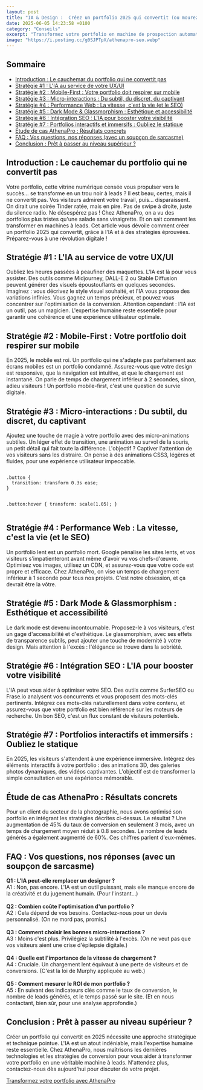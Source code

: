 ```yaml
---
layout: post
title: "IA & Design :  Créez un portfolio 2025 qui convertit (ou mourez en essayant)"
date: 2025-06-05 14:23:58 +0100
category: "Conseils"
excerpt: "Transformez votre portfolio en machine de prospection automatique qui travaille 24h/24 pour vous. Anticipez les tendances design 2025 et prenez 6 mois d'avance sur vos concurrents avec AthenaPro."
image: "https://i.postimg.cc/g0SJPTpX/athenapro-seo.webp"
---
```


<!DOCTYPE html>
<html lang="fr">
<head>
  <meta charset="UTF-8">
  <meta name="viewport" content="width=device-width, initial-scale=1.0">
  <title>IA & Design : Créez un portfolio 2025 qui convertit (ou mourez en essayant)</title>
</head>
<body class="bg-[#0A0118] text-gray-300">

<h2 id="sommaire" class="text-3xl font-bold mt-8 neon-text">Sommaire</h2>
<ul class="list-disc pl-5 mt-4 text-gray-300 leading-relaxed">
  <li><a href="#introduction" class="underline text-[#FF61D2]">Introduction : Le cauchemar du portfolio qui ne convertit pas</a></li>
  <li><a href="#strategie-1" class="underline text-[#FF61D2]">Stratégie #1 : L'IA au service de votre UX/UI</a></li>
  <li><a href="#strategie-2" class="underline text-[#FF61D2]">Stratégie #2 :  Mobile-First : Votre portfolio doit respirer sur mobile</a></li>
  <li><a href="#strategie-3" class="underline text-[#FF61D2]">Stratégie #3 :  Micro-interactions : Du subtil, du discret, du captivant</a></li>
  <li><a href="#strategie-4" class="underline text-[#FF61D2]">Stratégie #4 :  Performance Web : La vitesse, c'est la vie (et le SEO)</a></li>
  <li><a href="#strategie-5" class="underline text-[#FF61D2]">Stratégie #5 :  Dark Mode & Glassmorphism :  Esthétique et accessibilité</a></li>
  <li><a href="#strategie-6" class="underline text-[#FF61D2]">Stratégie #6 :  Intégration SEO :  L'IA pour booster votre visibilité</a></li>
  <li><a href="#strategie-7" class="underline text-[#FF61D2]">Stratégie #7 :  Portfolios interactifs et immersifs :  Oubliez le statique</a></li>
  <li><a href="#etude-cas" class="underline text-[#FF61D2]">Étude de cas AthenaPro : Résultats concrets</a></li>
  <li><a href="#faq" class="underline text-[#FF61D2]">FAQ : Vos questions, nos réponses (avec un soupçon de sarcasme)</a></li>
  <li><a href="#conclusion" class="underline text-[#FF61D2]">Conclusion :  Prêt à passer au niveau supérieur ?</a></li>
</ul>

<h2 id="introduction" class="text-3xl font-bold mt-8 neon-text">Introduction : Le cauchemar du portfolio qui ne convertit pas</h2>
<p class="mt-4 leading-relaxed text-gray-300">
  Votre portfolio, cette vitrine numérique censée vous propulser vers le succès…  se transforme en un trou noir à leads ?  Il est beau, certes, mais il ne convertit pas.  Vos visiteurs admirent votre travail, puis… disparaissent.  On dirait une soirée Tinder ratée, mais en pire.  Pas de swipe à droite, juste du silence radio.  Ne désespérez pas ! Chez AthenaPro, on a vu des portfolios plus tristes qu'une salade sans vinaigrette.  Et on sait comment les transformer en machines à leads.  Cet article vous dévoile comment créer un portfolio 2025 qui convertit, grâce à l'IA et à des stratégies éprouvées.  Préparez-vous à une révolution digitale !
</p>


<h2 id="strategie-1" class="text-3xl font-bold mt-8 neon-text">Stratégie #1 : L'IA au service de votre UX/UI</h2>
<p class="mt-4 leading-relaxed text-gray-300">
  Oubliez les heures passées à peaufiner des maquettes.  L'IA est là pour vous assister.  Des outils comme Midjourney, DALL-E 2 ou Stable Diffusion peuvent générer des visuels époustouflants en quelques secondes.  Imaginez : vous décrivez le style visuel souhaité, et l'IA vous propose des variations infinies.  Vous gagnez un temps précieux, et pouvez vous concentrer sur l'optimisation de la conversion.  Attention cependant : l'IA est un outil, pas un magicien.  L'expertise humaine reste essentielle pour garantir une cohérence et une expérience utilisateur optimale.
</p>

<h2 id="strategie-2" class="text-3xl font-bold mt-8 neon-text">Stratégie #2 : Mobile-First : Votre portfolio doit respirer sur mobile</h2>
<p class="mt-4 leading-relaxed text-gray-300">
  En 2025, le mobile est roi.  Un portfolio qui ne s'adapte pas parfaitement aux écrans mobiles est un portfolio condamné.  Assurez-vous que votre design est responsive, que la navigation est intuitive, et que le chargement est instantané.  On parle de temps de chargement inférieur à 2 secondes, sinon, adieu visiteurs !  Un portfolio mobile-first, c'est une question de survie digitale.
</p>

<h2 id="strategie-3" class="text-3xl font-bold mt-8 neon-text">Stratégie #3 : Micro-interactions : Du subtil, du discret, du captivant</h2>
<p class="mt-4 leading-relaxed text-gray-300">
  Ajoutez une touche de magie à votre portfolio avec des micro-animations subtiles.  Un léger effet de transition, une animation au survol de la souris, un petit détail qui fait toute la différence.  L'objectif ?  Captiver l'attention de vos visiteurs sans les distraire.  On pense à des animations CSS3, légères et fluides, pour une expérience utilisateur impeccable.
</p>
<pre><code class="language-css">
.button {
  transition: transform 0.3s ease;
}

.button:hover {
  transform: scale(1.05);
}
</code></pre>

<h2 id="strategie-4" class="text-3xl font-bold mt-8 neon-text">Stratégie #4 : Performance Web : La vitesse, c'est la vie (et le SEO)</h2>
<p class="mt-4 leading-relaxed text-gray-300">
  Un portfolio lent est un portfolio mort.  Google pénalise les sites lents, et vos visiteurs s'impatienteront avant même d'avoir vu vos chefs-d'œuvre.  Optimisez vos images, utilisez un CDN, et assurez-vous que votre code est propre et efficace.  Chez AthenaPro, on vise un temps de chargement inférieur à 1 seconde pour tous nos projets.  C'est notre obsession, et ça devrait être la vôtre.
</p>

<h2 id="strategie-5" class="text-3xl font-bold mt-8 neon-text">Stratégie #5 : Dark Mode & Glassmorphism : Esthétique et accessibilité</h2>
<p class="mt-4 leading-relaxed text-gray-300">
  Le dark mode est devenu incontournable.  Proposez-le à vos visiteurs, c'est un gage d'accessibilité et d'esthétique.  Le glassmorphism, avec ses effets de transparence subtils, peut ajouter une touche de modernité à votre design.  Mais attention à l'excès :  l'élégance se trouve dans la sobriété.
</p>

<h2 id="strategie-6" class="text-3xl font-bold mt-8 neon-text">Stratégie #6 : Intégration SEO : L'IA pour booster votre visibilité</h2>
<p class="mt-4 leading-relaxed text-gray-300">
  L'IA peut vous aider à optimiser votre SEO.  Des outils comme SurferSEO ou Frase.io analysent vos concurrents et vous proposent des mots-clés pertinents.  Intégrez ces mots-clés naturellement dans votre contenu, et assurez-vous que votre portfolio est bien référencé sur les moteurs de recherche.  Un bon SEO, c'est un flux constant de visiteurs potentiels.
</p>

<h2 id="strategie-7" class="text-3xl font-bold mt-8 neon-text">Stratégie #7 : Portfolios interactifs et immersifs : Oubliez le statique</h2>
<p class="mt-4 leading-relaxed text-gray-300">
  En 2025, les visiteurs s'attendent à une expérience immersive.  Intégrez des éléments interactifs à votre portfolio :  des animations 3D, des galeries photos dynamiques, des vidéos captivantes.  L'objectif est de transformer la simple consultation en une expérience mémorable.
</p>

<h2 id="etude-cas" class="text-3xl font-bold mt-8 neon-text">Étude de cas AthenaPro : Résultats concrets</h2>
<p class="mt-4 leading-relaxed text-gray-300">
  Pour un client du secteur de la photographie, nous avons optimisé son portfolio en intégrant les stratégies décrites ci-dessus.  Le résultat ?  Une augmentation de 45% du taux de conversion en seulement 3 mois, avec un temps de chargement moyen réduit à 0.8 secondes.  Le nombre de leads générés a également augmenté de 60%.  Ces chiffres parlent d'eux-mêmes.
</p>

<h2 id="faq" class="text-3xl font-bold mt-8 neon-text">FAQ : Vos questions, nos réponses (avec un soupçon de sarcasme)</h2>
<p class="mt-4 leading-relaxed text-gray-300">
  <strong>Q1 : L'IA peut-elle remplacer un designer ?</strong>  <br>
  A1 :  Non, pas encore.  L'IA est un outil puissant, mais elle manque encore de la créativité et du jugement humain.  (Pour l'instant…) <br><br>
  <strong>Q2 : Combien coûte l'optimisation d'un portfolio ?</strong> <br>
  A2 :  Cela dépend de vos besoins.  Contactez-nous pour un devis personnalisé. (On ne mord pas, promis.) <br><br>
  <strong>Q3 :  Comment choisir les bonnes micro-interactions ?</strong> <br>
  A3 :  Moins c'est plus.  Privilégiez la subtilité à l'excès.  (On ne veut pas que vos visiteurs aient une crise d'épilepsie digitale.) <br><br>
  <strong>Q4 :  Quelle est l'importance de la vitesse de chargement ?</strong> <br>
  A4 :  Cruciale.  Un chargement lent équivaut à une perte de visiteurs et de conversions.  (C'est la loi de Murphy appliquée au web.) <br><br>
  <strong>Q5 :  Comment mesurer le ROI de mon portfolio ?</strong> <br>
  A5 :  En suivant des indicateurs clés comme le taux de conversion, le nombre de leads générés, et le temps passé sur le site.  (Et en nous contactant, bien sûr, pour une analyse approfondie.)
</p>

<h2 id="conclusion" class="text-3xl font-bold mt-8 neon-text">Conclusion : Prêt à passer au niveau supérieur ?</h2>
<p class="mt-4 leading-relaxed text-gray-300">
  Créer un portfolio qui convertit en 2025 nécessite une approche stratégique et technique pointue.  L'IA est un atout indéniable, mais l'expertise humaine reste essentielle.  Chez AthenaPro, nous maîtrisons les dernières technologies et les stratégies de conversion pour vous aider à transformer votre portfolio en une véritable machine à leads.  N'attendez plus, contactez-nous dès aujourd'hui pour discuter de votre projet.
</p>

<a href="https://athenapro.ovh" class="bg-[#FF61D2] hover:bg-[#FF45A3] text-white font-bold py-2 px-4 rounded mt-8" >Transformez votre portfolio avec AthenaPro</a>

</body>
</html>